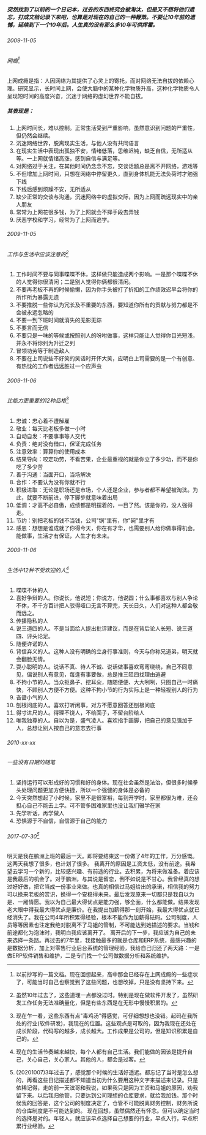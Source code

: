 ##### 突然找到了以前的一个日记本，过去的东西终究会被淘汰，但是又不想将他们遗忘，打成文档记录下来吧，也算是对现在的自己的一种鞭策。不要让10年前的遗憾，延续到下一个10年后。人生真的没有那么多10年可供挥霍。
###### 2009-11-05
###### 网瘾[^1]
上网成瘾是指：人因网络为其提供了心灵上的寄托，而对网络无法自拔的依赖心理。研究显示，长时间上网，会使大脑中的某种化学物质升高，这种化学物质令人呈现短时间的高度兴奋，沉迷于网络的虚幻世界不能自拔。  
##### 其表现是：
1. 上网时间长，难以控制。正常生活受到严重影响，虽然意识到问题的严重性，但仍然会继续。
2. 沉迷网络世界，脱离现实生活，与他人没有共同语言
3. 在现实生活中表现出孤独不安，情绪低落，思维迟钝，缺乏自信，无所适从等。一上网就情绪高涨，感到自信与满足等。
4. 对网络过于关注，在其他时间仍念念不忘，交谈话题总是离不开网络，游戏等
5. 不但增加上网时间，只想在网络中停留更久，直到身体机能无法负荷时才勉强下线
6. 下线后感到烦躁不安，无所适从
7. 缺少正常的交谈与沟通，沉迷网络中的虚拟交际，因为上网而疏远现实中的亲人朋友
8. 常常为上网花很多钱，为了上网就会不择手段去弄钱
9. 厌恶学校和学习，经常为了上网而逃学。
[^1]: 以前抄写的一篇文档。现在回想起来，高中那会已经存在上网成瘾的一些症状了，可能当时自己也察觉到了这些问题，也想改掉，只是没有坚持下来。

###### 2009-11-05
###### 工作与生活中应该注意的[^2]
1. 工作时间不要与同事喋喋不休，这样做只能造成两个影响。一是那个喋喋不休的人觉得你很清闲；二是别人觉得你俩都很清闲。
2. 不要再老板不再的时候偷懒，因为你手头被打了折扣的工作绩效迟早会将你的所作所为暴露无遗
3. 不要推脱一些你认为冗长及不重要的东西，要知道你所有的贡献与努力都是不会被永远忽略的
4. 不要一到下班时间就消失的无影无踪
5. 不要言而无信
6. 不要只是一味的等候或按照别人的吩咐做事，这样只能让人觉得你目光短浅，并永不将你列为升迁之列
7. 冒领功劳等于制造敌人
8. 不要在上司说些不好笑的笑话时开怀大笑，应明白上司需要的是一个有创意、有热忱的工作者远远胜过一个应声虫
[^2]:虽然10年过去了，这些道理一点都没过时。特别是现在做软件开发了，虽然研发工作任务无法准确量化，但是有些东西是在无形中慢慢积累的。

###### 2009-11-06
###### 比能力更重要的12种品格[^3]
1. 忠诚：忠心着不遭解雇
2. 敬业：每天比老板多做一小时
3. 自动自发：不要事事等人交代
4. 负责：绝对没有借口，保证完成任务
5. 注意效率：算算你的使用成本
6. 结果导向：咬定功劳，不看苦果，企业最重视的就是你立了多少功，而不是你吃了多少苦
7. 善于沟通：当面开口，当场解决
8. 合作：不要认为没有你就不行
9. 积极进取：无论是职场还是市场，个人还是企业，参与者都不希望被淘汰。为此，就要不断前进，停下脚步就意味着出局
10. 低调：才高不必自傲，成绩都是明摆着的，一目了然。该是你的，没人强得走。
11. 节约：别把老板的钱不当钱，公司"锅"里有，你"碗"里才有
12. 感恩：想想是谁成就了你得今天，你在有才华，也需要别人给你做事得机会。能做事，生活才有保证，人生才有未来。
[^3]:现在乍一看，这些东西有点"毒鸡汤"得感觉，可仔细想想也没错。起码在我所处的行业(软件研发)，我现在的位置。这些观点是可取的，因为我现在还处在成长阶段，代码写的越多，成长越大。工作成果是公司的，但是知识积累是自己的。
###### 2009-11-06
###### 生活中12种不受欢迎的人[^4]
1. 喋喋不休的人
2. 喜好争辩的人。你说长，他说短；你说方，他说圆；什么事都喜欢与别人争论不休，不千方百计把人驳得哑口无言不算完，天长日久，人们对这种人都会敬而远之。
3. 传播隐私的人
4. 说三道四的人。不是当面给人提出批评建议，而是在背后论人长短、说三道四、评头论足。
5. 随便许诺的人
6. 背信弃义的人。这种人没有明确的立身行事准则，今天与你称兄道弟，明天就会翻脸无情。
7. 耍小聪明的人。说话不真、待人不诚、说话做事喜欢弯弯绕绕，自己不同意见，偏说别人有意见，每逢有事要做，总是推三阻四找理由逃避
8. 不拘小节的人。当众抠鼻子、挖耳朵，随随便便、大大咧咧，只图自己一时痛快，不顾别人方便不方便。这种不拘小节的行为实际上是一种轻视别人的行为
9. 吝啬小气的人
10. 刨根问底的人。喜欢打听闲事，对方不愿意回答还刨根问底
11. 得寸进尺的人。得理不饶人，不给面子，不留台阶给人
12. 唯我独尊的人。自以为是，盛气凌人。喜欢指手画脚，把自己的意见强加于人，总想让别人按自己的意志去行事
[^4]:现在的生活节奏越来越快，每个人都有自己生活。我们能做的因该是提升自己，关心自己，关心家人。其他的人，都会是过客。
###### 2010-xx-xx
###### 一些没有日期的随笔
1. 坚持运行可以形成好的习惯和好的身体。现在社会虽然是法治，但很多时候拳头处理问题更加方便快捷，所以一个强健的身体是必备的
2. 今天突然想起了小时候，家里不是很富裕，每到开学时，家里都很为难，还会担心自己不能去上学。可不管多困难家里也没让我们辍学在家
3. 先学听话，再学做人
4. 恐惧源于不自信，自信源于自己的能力
###### 2017-07-30[^5]
明天是我在鹏洲上班的最后一天。即将要结束这一份做了4年的工作，万分感慨。这两天我想了很多，也计划了很多。
我离开的原因是工资太低，没有前途。我希望去学习一个新的，比较感兴趣、有前途的行业。去积累，为将来做准备。着应该是我最后的机会了。对于鹏洲，与其说是留恋，倒不如说是不甘心。我曾经真的想过好好做，把它当成一份事业来做。也真的相信过马姐给出的承诺，相信我的努力可以换来老板的赏识，换得一个安稳得未来。最后发现原来一切都只是我自以为是、一厢情愿。我以为自己最大得优点是能力强，够全面，什么都能做。结果发现老大眼中得我最大得优点是廉价。在我提出加薪得那一刻开始，我最大得优点就已经消失了。我在公司4年所积累得经验，根本不能作为加薪得砝码。公司制度，人员等等因素也注定我绝对脱离不了马姐的管制，不可能达到她描述的要求。当钱和前途都化为泡沫时，我明白我应该离开了。
离开后的下一步，我应该为自己的未来选择一条路。再过去的7年里，我接触最多的就是仓库和ERP系统，最感兴趣的是数据分析，加上对零售行业后台系统的管理经验，我给自己归还了两天路：一是做ERP软件销售和维护，二是专门找一个公司做数据分析和系统维护。
[^5]:(20201007)3年过去了，感觉那个时候的生活好遥远。都忘记了当时是怎么想的，再看这些日记描述都不知道当初为什么要用这种文字来描述来记录。只是依稀记得，走的前一天滨哥和我说，如果我只是因为工资和马姐的原因，劝我留下来。以后我归他管，只要达到公司理想的仓库要求，就给我加钱。那个时候我的回答是，这个公司的制度决定了，仓管不可能脱离财务控制，财务所说的仓库制度是不可能达到的。
现在回想，虽然偶然还有怀念。但可以确定当时的选择是对的。年轻人，就应该早点选择自己想要的行业，早点入行，早点积累行业经验。